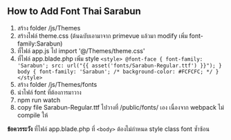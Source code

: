 ## How to Add Font Thai Sarabun

1. สร้าง folder /js/Themes
2. สร้างไฟล์ theme.css (ต้นฉบับเอามาจาก primevue  แล้วมา modify เพิ่ม font-family:Sarabun)
3. ที่ไฟล์ app.js ไป import '@/Themes/theme.css' 
4. ที่ไฟล์ app.blade.php เพิ่ม style
   `<style>
            @font-face {
                font-family: 'Sarabun';
                src: url("{{ asset('fonts/Sarabun-Regular.ttf') }}");
            }
            body {
                font-family: 'Sarabun';
                /* background-color: #FCFCFC; */
            }
    </style>`
5. สร้าง folder /js/Themes/fonts
6. นำไฟล์ font ที่ต้องการมาวาง
7. npm run watch
8. copy file Sarabun-Regular.ttf ไปวางที่ /public/fonts/ เอง เนื่องจาก webpack ไม่ compile ให้

**ข้อควรระวัง**
ที่ไฟล์ app.blade.php ที่ `<body>` ต้องไม่กำหนด style class font ซ้ำซ้อน 
